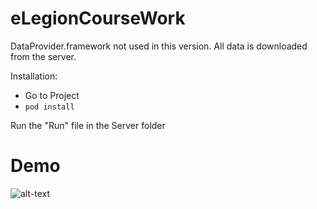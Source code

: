 # eLegionCourseWork
DataProvider.framework not used in this version. All data is downloaded from the server.

Installation: 
- Go to Project
- `pod install`

Run the "Run" file in the Server folder  

# Demo
![alt-text](https://github.com/niceiceeyes1337/eLegionCourseWork/blob/master/IMG-1212.gif)
